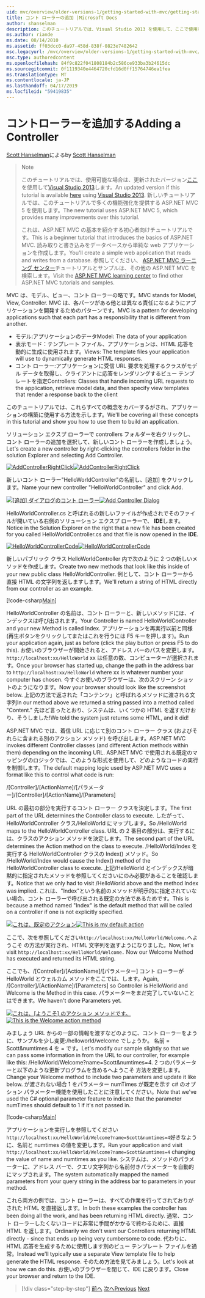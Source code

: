 ```yaml
---
uid: mvc/overview/older-versions-1/getting-started-with-mvc/getting-started-with-mvc-part2
title: コント ローラーの追加 |Microsoft Docs
author: shanselman
description: このチュートリアルでは、Visual Studio 2013 を使用して、ここで使用可能な場合は、更新されたバージョン。 新しいチュートリアルでは、t に多くの機能強化を提供する ASP.NET MVC 5 を使用しています.
ms.author: riande
ms.date: 08/14/2010
ms.assetid: ff03dcc0-da97-458d-838f-0823e7482642
msc.legacyurl: /mvc/overview/older-versions-1/getting-started-with-mvc/getting-started-with-mvc-part2
msc.type: authoredcontent
ms.openlocfilehash: 84f9c822f041808184b2c586ce933ba3b24615dc
ms.sourcegitcommit: 0f1119340e4464720cfd16d0ff15764746ea1fea
ms.translationtype: MT
ms.contentlocale: ja-JP
ms.lasthandoff: 04/17/2019
ms.locfileid: "59419835"
---
```

# <a name="adding-a-controller"></a><span data-ttu-id="b5d53-104">コントローラーを追加する</span><span class="sxs-lookup"><span data-stu-id="b5d53-104">Adding a Controller</span></span>

<span data-ttu-id="b5d53-105">[Scott Hanselman](https://github.com/shanselman)による</span><span class="sxs-lookup"><span data-stu-id="b5d53-105">by [Scott Hanselman](https://github.com/shanselman)</span></span>

> > [!NOTE]
> > <span data-ttu-id="b5d53-106">このチュートリアルでは、使用可能な場合は、更新されたバージョン[ここ](../../getting-started/introduction/getting-started.md)を使用して[Visual Studio 2013](https://my.visualstudio.com/Downloads?q=visual%20studio%202013)します。</span><span class="sxs-lookup"><span data-stu-id="b5d53-106">An updated version if this tutorial is available [here](../../getting-started/introduction/getting-started.md) using [Visual Studio 2013](https://my.visualstudio.com/Downloads?q=visual%20studio%202013).</span></span> <span data-ttu-id="b5d53-107">新しいチュートリアルでは、このチュートリアルで多くの機能強化を提供する ASP.NET MVC 5 を使用します。</span><span class="sxs-lookup"><span data-stu-id="b5d53-107">The new tutorial uses ASP.NET MVC 5, which provides many improvements over this tutorial.</span></span>
>
>
> <span data-ttu-id="b5d53-108">これは、ASP.NET MVC の基本を紹介する初心者向けチュートリアルです。</span><span class="sxs-lookup"><span data-stu-id="b5d53-108">This is a beginner tutorial that introduces the basics of ASP.NET MVC.</span></span> <span data-ttu-id="b5d53-109">読み取りと書き込みをデータベースから単純な web アプリケーションを作成します。</span><span class="sxs-lookup"><span data-stu-id="b5d53-109">You'll create a simple web application that reads and writes from a database.</span></span> <span data-ttu-id="b5d53-110">参照してください、 [ASP.NET MVC ラーニング センター](../../../index.md)チュートリアルとサンプルは、その他の ASP.NET MVC を検索します。</span><span class="sxs-lookup"><span data-stu-id="b5d53-110">Visit the [ASP.NET MVC learning center](../../../index.md) to find other ASP.NET MVC tutorials and samples.</span></span>


<span data-ttu-id="b5d53-111">MVC は、モデル、ビュー、コント ローラーの略です。</span><span class="sxs-lookup"><span data-stu-id="b5d53-111">MVC stands for Model, View, Controller.</span></span> <span data-ttu-id="b5d53-112">MVC は、各パーツがある他とは異なる責任になるようにアプリケーションを開発するためのパターンです。</span><span class="sxs-lookup"><span data-stu-id="b5d53-112">MVC is a pattern for developing applications such that each part has a responsibility that is different from another.</span></span>

- <span data-ttu-id="b5d53-113">モデル:アプリケーションのデータ</span><span class="sxs-lookup"><span data-stu-id="b5d53-113">Model: The data of your application</span></span>
- <span data-ttu-id="b5d53-114">表示モード：テンプレート ファイル、アプリケーションは、HTML 応答を動的に生成に使用されます。</span><span class="sxs-lookup"><span data-stu-id="b5d53-114">Views: The template files your application will use to dynamically generate HTML responses.</span></span>
- <span data-ttu-id="b5d53-115">コント ローラー:アプリケーションに受信 URL 要求を処理するクラスがモデル データを取得し、クライアントに応答をレンダリングするビュー テンプレートを指定</span><span class="sxs-lookup"><span data-stu-id="b5d53-115">Controllers: Classes that handle incoming URL requests to the application, retrieve model data, and then specify view templates that render a response back to the client</span></span>

<span data-ttu-id="b5d53-116">このチュートリアルでは、これらすべての概念をカバーするがされ、アプリケーションの構築に使用する方法を示します。</span><span class="sxs-lookup"><span data-stu-id="b5d53-116">We'll be covering all these concepts in this tutorial and show you how to use them to build an application.</span></span>

<span data-ttu-id="b5d53-117">ソリューション エクスプ ローラーで controllers フォルダーを右クリックし、コント ローラーの追加を選択して、新しいコント ローラーを作成しましょう。</span><span class="sxs-lookup"><span data-stu-id="b5d53-117">Let's create a new controller by right-clicking the controllers folder in the solution Explorer and selecting Add Controller.</span></span>

<span data-ttu-id="b5d53-118">[![AddControllerRightClick](getting-started-with-mvc-part2/_static/image2.png)](getting-started-with-mvc-part2/_static/image1.png)</span><span class="sxs-lookup"><span data-stu-id="b5d53-118">[![AddControllerRightClick](getting-started-with-mvc-part2/_static/image2.png)](getting-started-with-mvc-part2/_static/image1.png)</span></span>

<span data-ttu-id="b5d53-119">新しいコント ローラー"HelloWorldController"の名前し、[追加] をクリックします。</span><span class="sxs-lookup"><span data-stu-id="b5d53-119">Name your new controller "HelloWorldController" and click Add.</span></span>

<span data-ttu-id="b5d53-120">[![[追加] ダイアログのコント ローラー](getting-started-with-mvc-part2/_static/image4.png)](getting-started-with-mvc-part2/_static/image3.png)</span><span class="sxs-lookup"><span data-stu-id="b5d53-120">[![Add Controller Dialog](getting-started-with-mvc-part2/_static/image4.png)](getting-started-with-mvc-part2/_static/image3.png)</span></span>

<span data-ttu-id="b5d53-121">HelloWorldController.cs と呼ばれるの新しいファイルが作成されでそのファイルが開いている右側のソリューション エクスプ ローラーで、 **IDE**します。</span><span class="sxs-lookup"><span data-stu-id="b5d53-121">Notice in the Solution Explorer on the right that a new file has been created for you called HelloWorldController.cs and that file is now opened in the **IDE**.</span></span>

<span data-ttu-id="b5d53-122">[![HelloWorldControllerCode](getting-started-with-mvc-part2/_static/image6.png)](getting-started-with-mvc-part2/_static/image5.png)</span><span class="sxs-lookup"><span data-stu-id="b5d53-122">[![HelloWorldControllerCode](getting-started-with-mvc-part2/_static/image6.png)](getting-started-with-mvc-part2/_static/image5.png)</span></span>

<span data-ttu-id="b5d53-123">新しいパブリック クラス HelloWorldController 内で次のように 2 つの新しいメソッドを作成します。</span><span class="sxs-lookup"><span data-stu-id="b5d53-123">Create two new methods that look like this inside of your new public class HelloWorldController.</span></span> <span data-ttu-id="b5d53-124">例として、コント ローラーから直接 HTML の文字列を返しますします。</span><span class="sxs-lookup"><span data-stu-id="b5d53-124">We'll return a string of HTML directly from our controller as an example.</span></span>

[!code-csharp[Main](getting-started-with-mvc-part2/samples/sample1.cs)]

<span data-ttu-id="b5d53-125">HelloWorldController の名前は、コント ローラーと、新しいメソッドには、インデックスは呼び出されます。</span><span class="sxs-lookup"><span data-stu-id="b5d53-125">Your Controller is named HelloWorldController and your new Method is called Index.</span></span> <span data-ttu-id="b5d53-126">アプリケーションを再実行以前と同様 (再生ボタンをクリックしてまたはこれを行うには F5 キーを押します)。</span><span class="sxs-lookup"><span data-stu-id="b5d53-126">Run your application again, just as before (click the play button or press F5 to do this).</span></span> <span data-ttu-id="b5d53-127">お使いのブラウザーが開始されると、アドレス バーのパスを変更します。 `http://localhost:xx/HelloWorld` xx は任意の数、コンピューターが選択されます。</span><span class="sxs-lookup"><span data-stu-id="b5d53-127">Once your browser has started up, change the path in the address bar to `http://localhost:xx/HelloWorld` where xx is whatever number your computer has chosen.</span></span> <span data-ttu-id="b5d53-128">今すぐお使いのブラウザーは、次のスクリーン ショットのようになります。</span><span class="sxs-lookup"><span data-stu-id="b5d53-128">Now your browser should look like the screenshot below.</span></span> <span data-ttu-id="b5d53-129">上記の方法で返された「コンテンツ」と呼ばれるメソッドに渡される文字列</span><span class="sxs-lookup"><span data-stu-id="b5d53-129">In our method above we returned a string passed into a method called "Content."</span></span> <span data-ttu-id="b5d53-130">先ほど言ったとおり、システムは、いくつかの HTML を返すだけおり、そうしました!</span><span class="sxs-lookup"><span data-stu-id="b5d53-130">We told the system just returns some HTML, and it did!</span></span>

<span data-ttu-id="b5d53-131">ASP.NET MVC では、着信 URL に応じて別のコント ローラー クラス (およびそれらに含まれる別のアクション メソッド) を呼び出します。</span><span class="sxs-lookup"><span data-stu-id="b5d53-131">ASP.NET MVC invokes different Controller classes (and different Action methods within them) depending on the incoming URL.</span></span> <span data-ttu-id="b5d53-132">ASP.NET MVC で使用される既定のマッピングのロジックでは、このような形式を使用して、どのようなコードの実行を制御します。</span><span class="sxs-lookup"><span data-stu-id="b5d53-132">The default mapping logic used by ASP.NET MVC uses a format like this to control what code is run:</span></span>

<span data-ttu-id="b5d53-133">/[Controller]/[ActionName]/[パラメーター]</span><span class="sxs-lookup"><span data-stu-id="b5d53-133">/[Controller]/[ActionName]/[Parameters]</span></span>

<span data-ttu-id="b5d53-134">URL の最初の部分を実行するコント ローラー クラスを決定します。</span><span class="sxs-lookup"><span data-stu-id="b5d53-134">The first part of the URL determines the Controller class to execute.</span></span> <span data-ttu-id="b5d53-135">したがって、HelloWorldController クラス/HelloWorld にマップします。</span><span class="sxs-lookup"><span data-stu-id="b5d53-135">So /HelloWorld maps to the HelloWorldController class.</span></span> <span data-ttu-id="b5d53-136">URL の 2 番目の部分は、実行するには、クラスのアクション メソッドを決定します。</span><span class="sxs-lookup"><span data-stu-id="b5d53-136">The second part of the URL determines the Action method on the class to execute.</span></span> <span data-ttu-id="b5d53-137">/HelloWorld/Index を実行する HelloWorldController クラスの Index() メソッド。</span><span class="sxs-lookup"><span data-stu-id="b5d53-137">So /HelloWorld/Index would cause the Index() method of the HelloWorldController class to execute.</span></span> <span data-ttu-id="b5d53-138">上記/HelloWorld とインデックスが暗黙的に指定されたメソッドを参照してくださいにのみ必要があることを確認します。</span><span class="sxs-lookup"><span data-stu-id="b5d53-138">Notice that we only had to visit /HelloWorld above and the method Index was implied.</span></span> <span data-ttu-id="b5d53-139">これは、"Index"という名前のメソッドが明示的に指定されていない場合、コント ローラーで呼び出される既定の方法であるためです。</span><span class="sxs-lookup"><span data-stu-id="b5d53-139">This is because a method named "Index" is the default method that will be called on a controller if one is not explicitly specified.</span></span>

<span data-ttu-id="b5d53-140">[![これは、既定のアクション](getting-started-with-mvc-part2/_static/image8.png)](getting-started-with-mvc-part2/_static/image7.png)</span><span class="sxs-lookup"><span data-stu-id="b5d53-140">[![This is my default action](getting-started-with-mvc-part2/_static/image8.png)](getting-started-with-mvc-part2/_static/image7.png)</span></span>

<span data-ttu-id="b5d53-141">ここで、次を参照してください`http://localhost:xx/HelloWorld/Welcome.`へようこそ の方法が実行され、HTML 文字列を返すようになりました。</span><span class="sxs-lookup"><span data-stu-id="b5d53-141">Now, let's visit `http://localhost:xx/HelloWorld/Welcome.` Now our Welcome Method has executed and returned its HTML string.</span></span>

<span data-ttu-id="b5d53-142">ここでも、/[Controller]/[ActionName]/[パラメーター] コント ローラーが HelloWorld とウェルカム メソッドをここでは、します。</span><span class="sxs-lookup"><span data-stu-id="b5d53-142">Again, /[Controller]/[ActionName]/[Parameters] so Controller is HelloWorld and Welcome is the Method in this case.</span></span> <span data-ttu-id="b5d53-143">パラメーターをまだ完了していないことはできます。</span><span class="sxs-lookup"><span data-stu-id="b5d53-143">We haven't done Parameters yet.</span></span>

<span data-ttu-id="b5d53-144">[![これは、[ようこそ] のアクション メソッドです。](getting-started-with-mvc-part2/_static/image10.png)](getting-started-with-mvc-part2/_static/image9.png)</span><span class="sxs-lookup"><span data-stu-id="b5d53-144">[![This is the Welcome action method](getting-started-with-mvc-part2/_static/image10.png)](getting-started-with-mvc-part2/_static/image9.png)</span></span>

<span data-ttu-id="b5d53-145">みましょう URL からの一部の情報を渡すなどのように、コント ローラーをように、サンプルを少し変更:/helloworld/welcome でしょうか。 名前 = Scott&amp;numtimes 4 を = です。</span><span class="sxs-lookup"><span data-stu-id="b5d53-145">Let's modify our sample slightly so that we can pass some information in from the URL to our controller, for example like this: /HelloWorld/Welcome?name=Scott&amp;numtimes=4.</span></span> <span data-ttu-id="b5d53-146">2 つのパラメーターと以下のような更新プログラムを含めるへようこそ 方法を変更します。</span><span class="sxs-lookup"><span data-stu-id="b5d53-146">Change your Welcome method to include two parameters and update it like below.</span></span> <span data-ttu-id="b5d53-147">が渡されない場合 1 をパラメーター numTimes が既定を示す c# のオプション パラメーター機能を使用したことに注意してください。</span><span class="sxs-lookup"><span data-stu-id="b5d53-147">Note that we've used the C# optional parameter feature to indicate that the parameter numTimes should default to 1 if it's not passed in.</span></span>

[!code-csharp[Main](getting-started-with-mvc-part2/samples/sample2.cs)]

<span data-ttu-id="b5d53-148">アプリケーションを実行しを参照してください`http://localhost:xx/HelloWorld/Welcome?name=Scott&numtimes=4`好きなように、名前と numtimes の値を変更します。</span><span class="sxs-lookup"><span data-stu-id="b5d53-148">Run your application and visit `http://localhost:xx/HelloWorld/Welcome?name=Scott&numtimes=4` changing the value of name and numtimes as you like.</span></span> <span data-ttu-id="b5d53-149">システムは、メソッドのパラメーターに、アドレス バーで、クエリ文字列から名前付きパラメーターを自動的にマップされます。</span><span class="sxs-lookup"><span data-stu-id="b5d53-149">The system automatically mapped the named parameters from your query string in the address bar to parameters in your method.</span></span>

<span data-ttu-id="b5d53-150">これら両方の例では、コント ローラーは、すべての作業を行ってされておりがされた HTML を直接返します。</span><span class="sxs-lookup"><span data-stu-id="b5d53-150">In both these examples the controller has been doing all the work, and has been returning HTML directly.</span></span> <span data-ttu-id="b5d53-151">通常、コント ローラーしたくないコードに非常に手間がかかるで終わるために、直接 HTML を返します。</span><span class="sxs-lookup"><span data-stu-id="b5d53-151">Ordinarily we don't want our Controllers returning HTML directly - since that ends up being very cumbersome to code.</span></span> <span data-ttu-id="b5d53-152">代わりに、HTML 応答を生成するために使用します別のビュー テンプレート ファイルを通常。</span><span class="sxs-lookup"><span data-stu-id="b5d53-152">Instead we'll typically use a separate View template file to help generate the HTML response.</span></span> <span data-ttu-id="b5d53-153">そのため方法を見てみましょう。</span><span class="sxs-lookup"><span data-stu-id="b5d53-153">Let's look at how we can do this.</span></span> <span data-ttu-id="b5d53-154">お使いのブラウザーを閉じて、IDE に戻ります。</span><span class="sxs-lookup"><span data-stu-id="b5d53-154">Close your browser and return to the IDE.</span></span>

> [!div class="step-by-step"]
> <span data-ttu-id="b5d53-155">[前へ](getting-started-with-mvc-part1.md)
> [次へ](getting-started-with-mvc-part3.md)</span><span class="sxs-lookup"><span data-stu-id="b5d53-155">[Previous](getting-started-with-mvc-part1.md)
[Next](getting-started-with-mvc-part3.md)</span></span>
